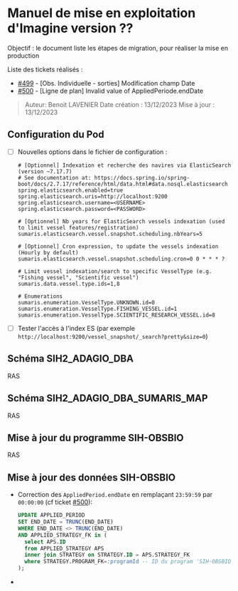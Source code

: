 # Manuel de mise en exploitation d'Imagine version ??

Objectif : le document liste les étapes de migration, pour réaliser la mise en production

Liste des tickets réalisés : 
- [#499](https://gitlab.ifremer.fr/sih-public/sumaris/sumaris-app/-/issues/499) - [Obs. Individuelle - sorties] Modification champ Date
- [#500](https://gitlab.ifremer.fr/sih-public/sumaris/sumaris-app/-/issues/500) - [Ligne de plan] Invalid value of AppliedPeriode.endDate

> Auteur: Benoit LAVENIER
> Date création : 13/12/2023
> Mise à jour : 13/12/2023

## Configuration du Pod

- [ ] Nouvelles options dans le fichier de configuration :
  ```properties  
  # [Optionnel] Indexation et recherche des navires via ElasticSearch (version ~7.17.7)
  # See documentation at: https://docs.spring.io/spring-boot/docs/2.7.17/reference/html/data.html#data.nosql.elasticsearch
  spring.elasticsearch.enabled=true
  spring.elasticsearch.uris=http://localhost:9200
  spring.elasticsearch.username=<USERNAME>
  spring.elasticsearch.password=<PASSWORD>
  
  # [Optionnel] Nb years for ElasticSearch vessels indexation (used to limit vessel features/registration) 
  sumaris.elasticsearch.vessel.snapshot.scheduling.nbYears=5
  
  # [Optionnel] Cron expression, to update the vessels indexation (Hourly by default) 
  sumaris.elasticsearch.vessel.snapshot.scheduling.cron=0 0 * * * ?
  
  # Limit vessel indexation/search to specific VesselType (e.g. "Fishing vessel", "Scientific vessel")
  sumaris.data.vessel.type.ids=1,8
  
  # Enumerations
  sumaris.enumeration.VesselType.UNKNOWN.id=0
  sumaris.enumeration.VesselType.FISHING_VESSEL.id=1
  sumaris.enumeration.VesselType.SCIENTIFIC_RESEARCH_VESSEL.id=8
  ```

- [ ] Tester l'accès à l'index ES (par exemple `http://localhost:9200/vessel_snapshot/_search?pretty&size=0`)

## Schéma SIH2_ADAGIO_DBA

RAS

## Schéma SIH2_ADAGIO_DBA_SUMARIS_MAP

RAS
  
## Mise à jour du programme SIH-OBSBIO

RAS


## Mise à jour des données SIH-OBSBIO

- Correction des `AppliedPeriod.endDate` en remplaçant `23:59:59` par `00:00:00` (cf ticket [#500](https://gitlab.ifremer.fr/sih-public/sumaris/sumaris-app/-/issues/500)): 
  ```sql
  UPDATE APPLIED_PERIOD
  SET END_DATE = TRUNC(END_DATE)
  WHERE END_DATE <> TRUNC(END_DATE)
  AND APPLIED_STRATEGY_FK in (
    select APS.ID 
    from APPLIED_STRATEGY APS 
    inner join STRATEGY on STRATEGY.ID = APS.STRATEGY_FK 
    where STRATEGY.PROGRAM_FK=:programId -- ID du program 'SIH-OBSBIO'
  );
- ``` 